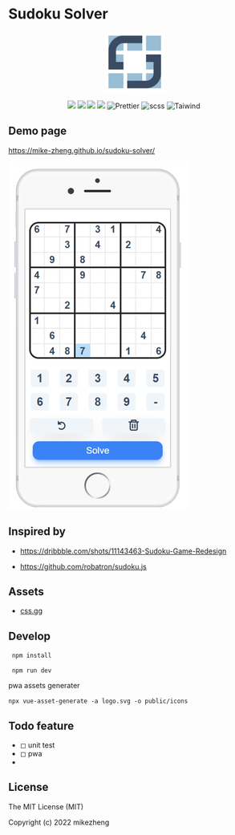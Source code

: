# Sudoku Solver

<p align="center">
  <a href="https://mike-zheng.github.io/sudoku-solver" target="_blank" rel="noopener noreferrer">
    <p align="center"><img width="120" src="./public/logo.png" alt="sudoku-solver"></p>
  </a>
</p>




<p align="center">  
    <img src="https://img.shields.io/badge/-Vue3-34495e?logo=vue.j" />
    <img src="https://img.shields.io/badge/-Vite2.7-646cff?logo=vite&logoColor=white" />
    <img src="https://img.shields.io/badge/-TypeScript-blue?logo=typescript&logoColor=white" />
    <img src="https://img.shields.io/badge/-ESLint-4b32c3?logo=eslint&logoColor=white" />
    <img src="https://img.shields.io/badge/-Prettier-ef9421?logo=Prettier&logoColor=white" alt="Prettier">
    <img src="https://img.shields.io/badge/-Scss-1D365D?logo=sass&logoColor=white" alt="scss">
    <img src="https://img.shields.io/badge/-Tailwind%20CSS-06B6D4?logo=Tailwind%20CSS&logoColor=white" alt="Taiwind">
    <img src="" alt="">
<p>    

## Demo page

https://mike-zheng.github.io/sudoku-solver/



![](public/app.png)

## Inspired by

- https://dribbble.com/shots/11143463-Sudoku-Game-Redesign

- https://github.com/robatron/sudoku.js






## Assets

- [css.gg](https://github.com/astrit/css.gg)


## Develop

```
 npm install
```

```
 npm run dev
```

pwa assets generater

```
npx vue-asset-generate -a logo.svg -o public/icons 
```
## Todo feature

* ◻ unit test
* ◻ pwa
* 


## License

The MIT License (MIT)

Copyright (c) 2022 mikezheng